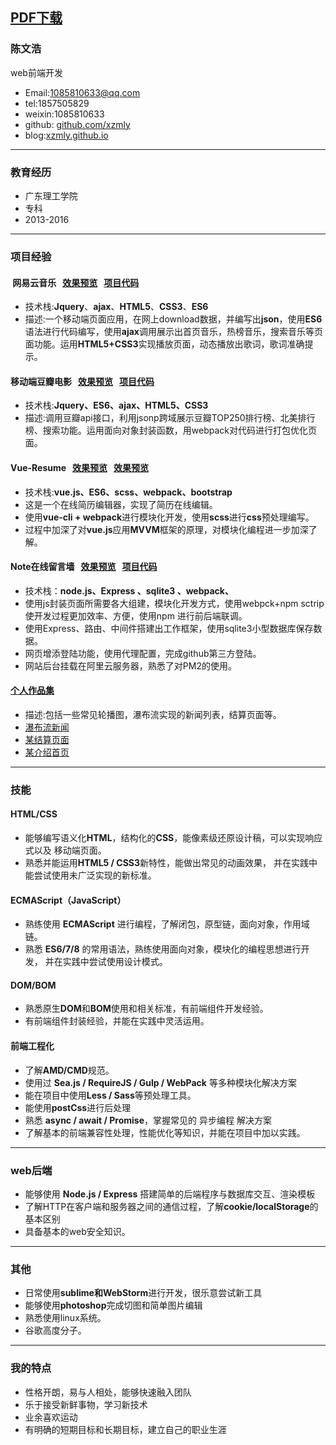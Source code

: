 ## [PDF下载](http://ozitse0h9.bkt.clouddn.com/%E9%99%88%E6%96%87%E6%B5%A9-%E5%89%8D%E7%AB%AF%E5%BC%80%E5%8F%91.pdf)

### 陈文浩
web前端开发

- Email:1085810633@qq.com
- tel:1857505829
- weixin:1085810633
- github: [github.com/xzmly](https://github.com/xzmly)
- blog:[xzmly.github.io](https://xzmly.github.io/)
***

### 教育经历
- 广东理工学院
- 专科
- 2013-2016
***

### 项目经验
####  网易云音乐   [效果预览](https://github.com/xzmly/ease-music/blob/master/img/1510714236.png)   [项目代码](https://github.com/xzmly/ease-music)
- 技术栈:**Jquery**、**ajax**、**HTML5**、**CSS3**、**ES6**
- 描述:一个移动端页面应用，在网上download数据，并编写出**json**，使用**ES6**语法进行代码编写，使用**ajax**调用展示出首页音乐，热榜音乐，搜索音乐等页面功能。运用**HTML5+CSS3**实现播放页面，动态播放出歌词，歌词准确提示。

#### 移动端豆瓣电影   [效果预览](https://github.com/xzmly/Mobile-douban/blob/master/img/1509506084.png)   [项目代码](https://github.com/xzmly/Mobile-douban)
- 技术栈:**Jquery、ES6、ajax、HTML5、CSS3**
- 描述:调用豆瓣api接口，利用jsonp跨域展示豆瓣TOP250排行榜、北美排行榜、搜索功能。运用面向对象封装函数，用webpack对代码进行打包优化页面。

#### Vue-Resume   [效果预览](https://xzmly.github.io/vue-resumer-1/dist/)   [效果预览](https://github.com/xzmly/vue-resumer-1)
- 技术栈:**vue.js、ES6、scss、webpack、bootstrap**
- 这是一个在线简历编辑器，实现了简历在线编辑。
- 使用**vue-cli + webpack**进行模块化开发，使用**scss**进行**css**预处理编写。
- 过程中加深了对**vue.js**应用**MVVM**框架的原理，对模块化编程进一步加深了解。

#### Note在线留言墙   [效果预览](http://cwhh.ltd/)   [项目代码](https://github.com/xzmly/Express-note-2)
- 技术栈：**node.js、Express 、sqlite3 、webpack、**
- 使用js封装页面所需要各大组建，模块化开发方式，使用webpck+npm sctrip 使开发过程更加效率、方便，使用npm 进行前后端联调。
- 使用Express、路由、中间件搭建出工作框架，使用sqlite3小型数据库保存数据。
- 网页增添登陆功能，使用代理配置，完成github第三方登陆。
- 网站后台挂载在阿里云服务器，熟悉了对PM2的使用。

#### [个人作品集](https://github.com/xzmly/Mydemo)
- 描述:包括一些常见轮播图，瀑布流实现的新闻列表，结算页面等。
- [瀑布流新闻](https://xzmly.github.io/Mydemo/small%20demo/waterFall%20news/demo.html)
- [某结算页面](https://xzmly.github.io/Mydemo/%E7%BB%93%E7%AE%97%E9%A1%B5%E9%9D%A2/demo.html)
- [某介绍首页](https://xzmly.github.io/Mydemo/small%20demo/practice%20poject/page.html)

***

### 技能
#### **HTML/CSS**
- 能够编写语义化**HTML**，结构化的**CSS**，能像素级还原设计稿，可以实现响应式以及
移动端页面。
- 熟悉并能运用**HTML5 / CSS3**新特性，能做出常见的动画效果，
并在实践中能尝试使用未广泛实现的新标准。
#### ECMAScript（JavaScript）
- 熟练使用 **ECMAScript** 进行编程，了解闭包，原型链，面向对象，作用域链。
- 熟悉 **ES6/7/8** 的常用语法，熟练使用面向对象，模块化的编程思想进行开发，
并在实践中尝试使用设计模式。
#### DOM/BOM
- 熟悉原生**DOM**和**BOM**使用和相关标准，有前端组件开发经验。
- 有前端组件封装经验，并能在实践中灵活运用。
#### 前端工程化
- 了解**AMD/CMD**规范。
- 使用过 **Sea.js / RequireJS / Gulp / WebPack** 等多种模块化解决方案
- 能在项目中使用**Less / Sass**等预处理工具。
- 能使用**postCss**进行后处理
- 熟悉 **async / await / Promise**，掌握常见的 异步编程 解决方案
- 了解基本的前端兼容性处理，性能优化等知识，并能在项目中加以实践。
***

### web后端
- 能够使用 **Node.js / Express** 搭建简单的后端程序与数据库交互、渲染模板
- 了解HTTP在客户端和服务器之间的通信过程，了解**cookie/localStorage**的基本区别
- 具备基本的web安全知识。
***

### 其他
- 日常使用**sublime和WebStorm**进行开发，很乐意尝试新工具
- 能够使用**photoshop**完成切图和简单图片编辑
- 熟悉使用linux系统。
- 谷歌高度分子。
***

### 我的特点
- 性格开朗，易与人相处，能够快速融入团队
- 乐于接受新鲜事物，学习新技术
- 业余喜欢运动
- 有明确的短期目标和长期目标，建立自己的职业生涯
